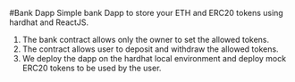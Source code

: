 #Bank Dapp
Simple bank Dapp to store your ETH and ERC20 tokens using hardhat and ReactJS.
1. The bank contract allows only the owner to set the allowed tokens.
2. The contract allows user to deposit and withdraw the allowed tokens.
3. We deploy the dapp on the hardhat local environment and deploy mock ERC20 tokens to be used by the user.

